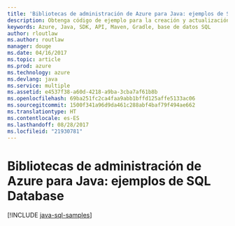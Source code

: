 ```yaml
---
title: 'Bibliotecas de administración de Azure para Java: ejemplos de SQL Database'
description: Obtenga código de ejemplo para la creación y actualización de bases de datos de Azure SQL Database mediante las bibliotecas de administración de Azure para Java.
keywords: Azure, Java, SDK, API, Maven, Gradle, base de datos SQL
author: rloutlaw
ms.author: routlaw
manager: douge
ms.date: 04/16/2017
ms.topic: article
ms.prod: azure
ms.technology: azure
ms.devlang: java
ms.service: multiple
ms.assetid: e4537f38-a60d-4218-a9ba-3cba7af61b8b
ms.openlocfilehash: 69ba251fc2ca4faa9abb1bffd125affe5133ac06
ms.sourcegitcommit: 1500f341a96d9da461c288abf4baf79f494ae662
ms.translationtype: HT
ms.contentlocale: es-ES
ms.lasthandoff: 08/28/2017
ms.locfileid: "21930781"
---
```

# <a name="azure-management-libraries-for-java-samples-for-sql-database"></a>Bibliotecas de administración de Azure para Java: ejemplos de SQL Database

[!INCLUDE [java-sql-samples](includes/java-sql-samples.md)]